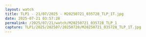 ```yaml
---
layout: watch
title: TLP1 - 21/07/2025 - M20250721_035728_TLP_1T.jpg
date: 2025-07-21 03:57:28
permalink: /2025/07/21/watch/M20250721_035728_TLP_1
capture: TLP1/2025/202507/20250720/M20250721_035728_TLP_1T.jpg
---
```

